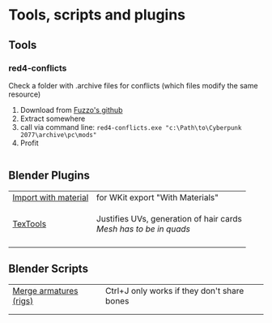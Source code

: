 # Tools, scripts and plugins

## Tools

### red4-conflicts

Check a folder with .archive files for conflicts (which files modify the same resource)

1. Download from [Fuzzo's github](https://github.com/rfuzzo/Cyberpunk-utility/releases/tag/red4c-v0.1)
2. Extract somewhere
3. call via command line: `red4-conflicts.exe "c:\Path\to\Cyberpunk 2077\archive\pc\mods"`
4. Profit

<figure><img src="https://cdn.discordapp.com/attachments/1176081835072176138/1176081835428679700/red4_conflicts_01.png?ex=656d9290&#x26;is=655b1d90&#x26;hm=bc437f93574c2d387049dbfe5bb716fca9be2579c915b1d5079094d867576fac&#x26;" alt=""><figcaption></figcaption></figure>

## Blender Plugins

|                                                                               |                                                                                     |
| ----------------------------------------------------------------------------- | ----------------------------------------------------------------------------------- |
| [Import with material](https://github.com/WolvenKit/Cyberpunk-Blender-add-on) | for WKit export "With Materials"                                                    |
| [TexTools](https://github.com/SavMartin/TexTools-Blender)                     | <p>Justifies UVs, generation of hair cards <br><em>Mesh has to be in quads</em></p> |
|                                                                               |                                                                                     |

## Blender Scripts

|                                                                                                            |                                             |
| ---------------------------------------------------------------------------------------------------------- | ------------------------------------------- |
| [Merge armatures (rigs)](https://github.com/Simarilius-uk/CP2077\_BlenderScripts/blob/main/Merge\_rigs.py) | Ctrl+J only works if they don't share bones |
|                                                                                                            |                                             |
|                                                                                                            |                                             |
